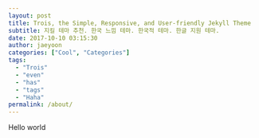 ```yaml
---
layout: post
title: Trois, the Simple, Responsive, and User-friendly Jekyll Theme
subtitle: 지킬 테마 추천. 한국 느낌 테마. 한국적 테마. 한글 지원 테마.
date: 2017-10-10 03:15:30
author: jaeyoon
categories: ["Cool", "Categories"]
tags:
  - "Trois"
  - "even"
  - "has"
  - "tags"
  - "Haha"
permalink: /about/
---
```


Hello world